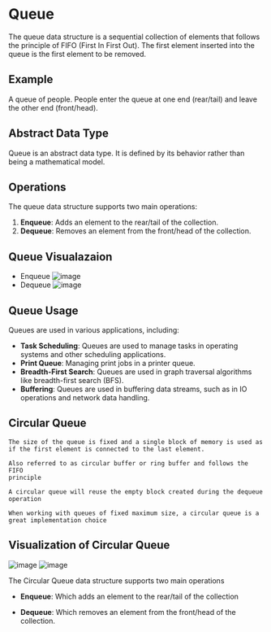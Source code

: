 # Queue

The queue data structure is a sequential collection of elements that follows the principle of FIFO (First In First Out). The first element inserted into the queue is the first element to be removed.

## Example

A queue of people. People enter the queue at one end (rear/tail) and leave the other end (front/head).

## Abstract Data Type

Queue is an abstract data type. It is defined by its behavior rather than being a mathematical model.

## Operations

The queue data structure supports two main operations:
1. **Enqueue**: Adds an element to the rear/tail of the collection.
2. **Dequeue**: Removes an element from the front/head of the collection.

## Queue Visualazaion
- Enqueue
    ![image](https://github.com/user-attachments/assets/108b1494-09d7-4ad4-b641-cd333515b671)
- Dequeue
    ![image](https://github.com/user-attachments/assets/a3b376c0-c1e9-48dc-9469-aab3bfc5d56f)



## Queue Usage

Queues are used in various applications, including:
- **Task Scheduling**: Queues are used to manage tasks in operating systems and other scheduling applications.
- **Print Queue**: Managing print jobs in a printer queue.
- **Breadth-First Search**: Queues are used in graph traversal algorithms like breadth-first search (BFS).
- **Buffering**: Queues are used in buffering data streams, such as in IO operations and network data handling.


## Circular Queue

    The size of the queue is fixed and a single block of memory is used as if the first element is connected to the last element.
    
    Also referred to as circular buffer or ring buffer and follows the FIFO
    principle
    
    A circular queue will reuse the empty block created during the dequeue operation
    
    When working with queues of fixed maximum size, a circular queue is a great implementation choice
## Visualization of Circular Queue
 ![image](https://github.com/user-attachments/assets/4ff869ea-eb21-4c83-9fa1-e00ce96e9f0d)
 ![image](https://github.com/user-attachments/assets/0836b308-f763-4175-8647-e6d8d5822c1b)




The Circular Queue data structure supports two main operations
- **Enqueue**: Which adds an element to the rear/tail of the collection

- **Dequeue**: Which removes an element from the front/head of the collection.






